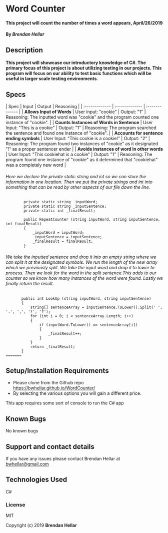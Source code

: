 # Word Counter

#### This project will count the number of times a word appears, April/26/2019


#### By _**Brendan Hellar**_

## Description


#### This project will showcase our introductory knowledge of C#.  The primary focus of this project is about utilizing testing in our projects.  This program will focus on our ability to test basic functions which will be useful in larger scale testing environments.

## Specs
| Spec | Input | Output | Reasoning |
| :-------------     | :------------- | :------------- |
| **Allows Input of Words** | User input: "cookie" | Output: "1" | Reasoning: The inputted word was "cookie" and the program counted one instance of "cookie". |
| **Counts Instances of Words in Sentence** | User Input: "This is a cookie" | Output: "1" | Reasoning: The program searched the sentence and found one instance of "cookie". |
| **Accounts for sentence ending symbols** | User Input: "This cookie is a cookie!" | Output: "2" | Reasoning: The program found two instances of "cookie" as it designated "!" as a proper sentencer ender |
| **Avoids instances of word in other words** | User Input: "This cookiehat is a cookie" | Output: "1" | Reasoning: The program found one instance of "cookie" as it determined that "cookiehat" was a completely new word |

###### Here we declare the private static string and int so we can store the information in one location.  Then we put the private strings and int into something that can be read by other aspects of our file down the line.
```
        private static string _inputWord;
        private static string _inputSentence;
        private static int _finalResult;

        public RepeatCounter (string inputWord, string inputSentence, int finalResult)
        {
            _inputWord = inputWord;
            _inputSentence = inputSentence;
            _finalResult = finalResult;
        }
 ```
 ###### We take the inputted sentence and drop it into an empty string where we can split it at the designated symbols. We run the length of the new array which we previously split.  We take the input word and drop it to lower to process.  Then we look for the word in the split sentence.This adds to our counter so we know how many instances of the word were found.  Lastly we finally return the result.
 ```
        public int LookUp (string inputWord, string inputSentence)
        {
            string[] sentenceArray = inputSentence.ToLower().Split(' ', '.', ',', '!', '?');
            for (int i = 0; i < sentenceArray.Length; i++)
            {
                if (inputWord.ToLower() == sentenceArray[i])
                {
                    _finalResult++;
                }
            }
            return _finalResult;
        }
=======
```
## Setup/Installation Requirements

-   Please clone from the Github repo https://bwhellar.github.io/WordCounter/
-   By selecting the various options you will gain a different price.

This app requires some sort of console to run the C# app

## Known Bugs

No known bugs

## Support and contact details

If you have any issues please contact Brendan Hellar at bwhellar@gmail.com

## Technologies Used

C#

### License

MIT

Copyright (c) 2019 **Brendan Hellar**
